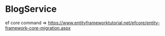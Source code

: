 # BlogService

ef core command => 
https://www.entityframeworktutorial.net/efcore/entity-framework-core-migration.aspx